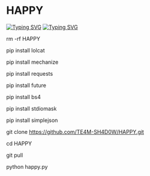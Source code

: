 # HAPPY 
[![Typing SVG](https://readme-typing-svg.demolab.com?font=Fira+Code&pause=1000&color=0919F7&width=435&lines=HAPPY+FACEBOOK+CRACK+TOOL)](https://git.io/typing-svg)
[![Typing SVG](https://readme-typing-svg.demolab.com?font=Fira+Code&pause=1000&color=8325F7&background=B1F6FF00&width=435&lines=BE+HAPPY%2C+YOUR+TIME+SHALL+COME+)](https://git.io/typing-svg)



rm -rf HAPPY

pip install lolcat

pip install mechanize

pip install requests

pip install future

pip install bs4

pip install stdiomask

pip install simplejson

git clone https://github.com/TE4M-SH4D0W/HAPPY.git

cd HAPPY

git pull

python happy.py

